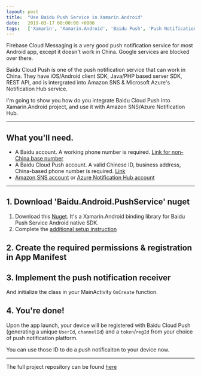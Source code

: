 ```yaml
---
layout: post
title:  "Use Baidu Push Service in Xamarin.Android"
date:   2019-03-17 00:00:00 +0800
tags:   ['Xamarin', 'Xamarin.Android', 'Baidu Push', 'Push Notification']
---
```


Firebase Cloud Messaging is a very good push notification service for most Android app, except it doesn't work in China. Google services are blocked over there.

Baidu Cloud Push is one of the push notification service that can work in China. They have iOS/Android client SDK, Java/PHP based server SDK, REST API, and is intergrated into Amazon SNS & Microsoft Azure's Notification Hub service.

I'm going to show you how do you integrate Baidu Cloud Push into Xamarin.Android project, and use it with Amazon SNS/Azure Notification Hub.

---

## What you'll need.

* A Baidu account. A working phone number is required. [Link for non-China base number](https://passport.baidu.com/v2/?reg&overseas=1)
* A Baidu Cloud Push account. A valid Chinese ID, business address, China-based phone number is required. [Link](http://push.baidu.com/console/app/list)
* [Amazon SNS account](https://aws.amazon.com/sns/) or [Azure Notification Hub account](https://azure.microsoft.com/en-us/services/notification-hubs/)

---

## 1. Download 'Baidu.Android.PushService' nuget

1. Download this [Nuget](https://www.nuget.org/packages/Baidu.Android.PushService). It's a Xamarin.Android binding library for Baidu Push Service Android native SDK.
1. Complete the [additional setup instruction](https://github.com/xyfoo/Baidu.Android.PushService/wiki#additional-setup-steps)

## 2. Create the required permissions & registration in App Manifest

<script src="https://gist.github.com/xyfoo/39c9be7957500e7ee88861e5ee242514.js"></script>

## 3. Implement the push notification receiver

<script src="https://gist.github.com/xyfoo/aee457468cc5f091bdd91c4b6ea81c02.js"></script>

And initialize the class in your MainActivity ```OnCreate``` function.

## 4. You're done!

Upon the app launch, your device will be registered with Baidu Cloud Push (generating a unique ```UserId```, ```channelId```) and a ```token```/```regId``` from your choice of push notification platform.

You can use those ID to do a push notificaiton to your device now.



---

The full project repository can be found [here](https://github.com/xyfoo/Baidu.Android.PushService)



